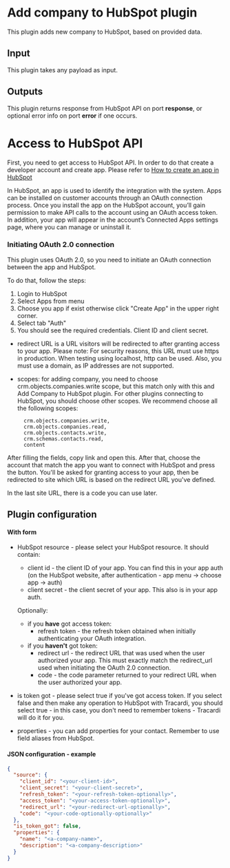 # Add company to HubSpot plugin

This plugin adds new company to HubSpot, based on provided data.

## Input

This plugin takes any payload as input.

## Outputs

This plugin returns response from HubSpot API on port **response**, or optional
error info on port **error** if one occurs.

# Access to HubSpot API

First, you need to get access to HubSpot API. In order to do that create a developer account and create app. Please
refer to [How to create an app in HubSpot](https://legacydocs.hubspot.com/docs/faq/how-do-i-create-an-app-in-hubspot)

In HubSpot, an app is used to identify the integration with the system. Apps can be installed on customer accounts through an OAuth
connection process. Once you install the app on the HubSpot account, you’ll gain permission to make API calls to
the account using an OAuth access token. In addition, your app will appear in the account’s Connected Apps settings
page, where you can manage or uninstall it.

### Initiating OAuth 2.0 connection

This plugin uses OAuth 2.0, so you need to initiate an OAuth connection between the app and HubSpot.

To do that, follow the steps:

1. Login to HubSpot
2. Select Apps from menu
3. Choose you app if exist otherwise click "Create App" in the upper right corner.
4. Select tab "Auth"
5. You should see the required credentials. Client ID and client secret. 

* redirect URL is a URL visitors will be redirected to after granting access to your app. Please note: For
  security reasons, this URL must use https in production. When testing using localhost, http can be used.
  Also, you must use a domain, as IP addresses are not supported.

* scopes: for adding company, you need to choose crm.objects.companies.write scope, but this match only with this
  and Add Company to HubSpot plugin. For other plugins connecting to HubSpot, you should choose other scopes.
  We recommend choose all the following scopes:

        crm.objects.companies.write,
        crm.objects.companies.read, 
        crm.objects.contacts.write,
        crm.schemas.contacts.read,
        content

After filling the fields, copy link and open this. After that, choose the account that match the app you want to
connect with HubSpot and press the button. You'll be asked for granting access to your app, then be redirected to
site which URL is based on the redirect URL you've defined.

In the last site URL, there is a code you can use later.

## Plugin configuration

#### With form

* HubSpot resource - please select your HubSpot resource. It should contain:
    * client id - the client ID of your app. You can find this in your app auth (on the HubSpot
      website, after authentication - app menu -> choose app -> auth)
    * client secret - the client secret of your app. This also is in your app auth.

  Optionally:
    * if you **have** got access token:
        * refresh token - the refresh token obtained when initially authenticating your OAuth integration.
    * if you **haven't** got token:
        * redirect url - the redirect URL that was used when the user authorized your app. This must exactly match
          the redirect_url used when initiating the OAuth 2.0 connection.
        * code - the code parameter returned to your redirect URL when the user authorized your app.
* is token got - please select true if you've got access token. If you select false and then make any operation
  to HubSpot with Tracardi, you should select true - in this case, you don't need to remember tokens - Tracardi
  will do it for you.
* properties - you can add properties for your contact. Remember to use field aliases from HubSpot.

#### JSON configuration - example

```json
{
  "source": {
    "client_id": "<your-client-id>",
    "client_secret": "<your-client-secret>",
    "refresh_token": "<your-refresh-token-optionally>",
    "access_token": "<your-access-token-optionally>",
    "redirect_url": "<your-redirect-url-optionally>",
    "code": "<your-code-optionally-optionally>"
  },
  "is_token_got": false,
  "properties": {
    "name": "<a-company-name>",
    "description": "<a-company-description>"
  }
}
```

